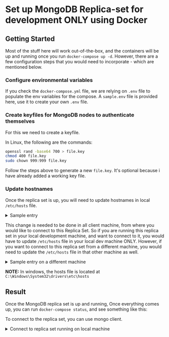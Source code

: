 # Set up MongoDB Replica-set for development ONLY using Docker

## Getting Started

Most of the stuff here will work out-of-the-box, and the containers will be up and running once you run `docker-compose up -d`.
However, there are a few configuration steps that you would need to incorporate - which are mentioned below.

### Configure environmental variables

If you check the `docker-compose.yml` file, we are relying on `.env` file to populate the env variables for the compose.
A `sample.env` file is provided here, use it to create your own `.env` file.

### Create keyfiles for MongoDB nodes to authenticate themselves

For this we need to create a keyfile.

In Linux, the following are the commands:
```bash
openssl rand -base64 700 > file.key
chmod 400 file.key
sudo chown 999:999 file.key
```

Follow the steps above to generate a new `file.key`.  It's optional because i have already added a working key file.

### Update hostnames

Once the replica set is up, you will need to update hostnames in local `/etc/hosts` file.

<details><summary>Sample entry</summary>
<p>

```bash
127.0.0.1 localhost mongo1 mongo2 mongo3
```

</p>
</details>

This change is needed to be done in all client machine, from where you would like to connect to this Replica Set.
So if you are running this replica set in your local development machine, and want to connect to it, you would have to update `/etc/hosts` file in your local dev machine ONLY.
However, if you want to connect to this replica set from a different machine, you would need to update the `/etc/hosts` file in that other machine as well.

<details><summary>Sample entry on a different machine</summary>
<p>

```
10.20.30.40 mongo1 mongo2 mongo3
```

Here, `10.20.30.40` is the public-ip of the machine where this replica set is running.
</p>
</details>


**NOTE:** In windows, the hosts file is located at `C:\Windows\System32\drivers\etc\hosts`


## Result
Once the MongoDB replica set is up and running, Once everything comes up, you can run `docker-compose status`, and see something like this:


To connect to the replica set, you can use mongo client.
<details>
<summary>Connect to replica set running on local machine</summary>
<p>

```bash
$ mongo "mongodb://<MONGO_INITDB_ROOT_USERNAME>:<MONGO_INITDB_ROOT_PASSWORD>@localhost:30001,localhost:30002,localhost:30003/<MONGO_INITDB_DATABASE>?replicaSet=rs0" --authenticationDatabase admin
```

</p>
</details>

</br>